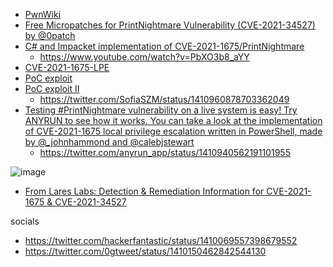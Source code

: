 * [PwnWiki](https://www.pwnwiki.org/index.php?title=CVE-2021-34527_Windows_Print_Spooler_%E9%81%A0%E7%A8%8B%E4%BB%A3%E7%A2%BC%E5%9F%B7%E8%A1%8C%E6%BC%8F%E6%B4%9E/en)
* [Free Micropatches for PrintNightmare Vulnerability (CVE-2021-34527) by @0patch](https://blog.0patch.com/2021/07/free-micropatches-for-printnightmare.html)
* [C# and Impacket implementation of CVE-2021-1675/PrintNightmare](https://github.com/cube0x0/CVE-2021-1675)
  * https://www.youtube.com/watch?v=PbXO3b8_aYY
* [CVE-2021-1675-LPE](https://github.com/hlldz/CVE-2021-1675-LPE)
* [PoC exploit](https://github.com/afwu/PrintNightmare)
* [PoC exploit II](https://github.com/calebstewart/CVE-2021-1675)
  * https://twitter.com/SofiaSZM/status/1410960878703362049
* [Testing #PrintNightmare vulnerability on a live system is easy! Try ANYRUN to see how it works. You can take a look at the implementation of CVE-2021-1675 local privilege escalation written in PowerShell, made by @_johnhammond  and @calebjstewart](https://app.any.run/tasks/83734a89-3f3e-4ab1-9d6b-d43230d2a900/)
  * https://twitter.com/anyrun_app/status/1410940562191101955

![image](https://user-images.githubusercontent.com/9626439/124289917-2259a180-db53-11eb-9660-6d26b1059268.png)

* [From Lares Labs: Detection & Remediation Information for CVE-2021-1675 & CVE-2021-34527](https://github.com/LaresLLC/CVE-2021-1675)


socials
* https://twitter.com/hackerfantastic/status/1410069557398679552
* https://twitter.com/0gtweet/status/1410150462842544130
